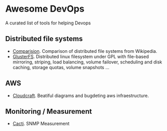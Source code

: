 # Awesome DevOps

A curated list of tools for helping Devops

## Distributed file systems
* [Comparision](https://en.wikipedia.org/wiki/Comparison_of_distributed_file_systems). Comparison of distributed file systems from Wikipedia.
* [GlusterFS](https://en.wikipedia.org/wiki/GlusterFS). Distributed linux filesystem under GPL with file-based mirroring, striping, load balancing, volume failover, scheduling and disk caching, storage quotas, volume snapshots ... 

## AWS
* [Cloudcraft](https://cloudcraft.co/). Beatiful diagrams and bugdeting aws infraestructure.

## Monitoring / Measurement
* [Cacti](https://www.cacti.net/what_is_cacti.php). SNMP Measurement
